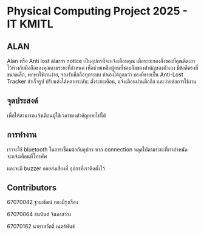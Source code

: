 # Physical Computing Project 2025 - IT KMITL
## ALAN
Alan หรือ Anti lost alarm notice เป็นอุปกรที่จะเเจ้งเตือนคุณ
เมื่อระยะของสิ่งของที่คุณติดเอาไว้ห่างกับมือถือของคุณตามระยะที่กำหนด
เพื่อช่วยเหลือผู้คนที่ชอบลืมของสำคัญของตัวเอง 
มีข้อดีตรงที่ ขนาดเล็ก, พกพาใช้งานง่าย, รองรับมือถือทุกระบบ ทำเองได้ถูกกว่า ของที่ขายเป็น Anti-Lost Tracker สำเร็จรูป ปรับแต่งได้หลายระดับ: ตั้งระยะเตือน, แจ้งเตือนผ่านมือถือ
เเละง่ายต่อการใช้งาน
## จุดประสงค์
เพื่อให้สามารถเเจ้งเตือนผู้ใช้เวลาของสำคัญหายไปได้
## การทำงาน
เราจะใช้ bluetooth ในการเชื่อมต่อกับอุปกร หาก connection หลุดไปตามระยะที่เรากำหนัดจะเเจ้งเตือนที่โทรศัพ

เเละจะมี buzzer คอยส่งเสียงที่ อุปกรที่เราติดตั้งไว้
## Contributors
67070042 ฐานพัฒน์ ทองมีรุ่งเรือง

67070064 ธนนันต์ จินดาสว่าง

67070162 นายวสวัตติ์ เนตร์พันธ์
